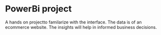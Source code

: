 # PowerBi project
A hands on projectto familarize with the interface.
The data is of an ecommerce website.
The insights will help in informed business decisions.
